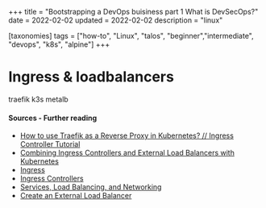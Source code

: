 +++
title = "Bootstrapping a DevOps buisiness part 1 What is DevSecOps?"
date = 2022-02-02
updated = 2022-02-02
description = "linux"

[taxonomies]
tags = ["how-to", "Linux", "talos", "beginner","intermediate", "devops", "k8s", "alpine"]
+++

# Ingress & loadbalancers
traefik k3s metalb








#### Sources - Further reading 
* [How to use Traefik as a Reverse Proxy in Kubernetes? // Ingress Controller Tutorial](https://www.youtube.com/watch?v=n5dpQLqOfqM)
* [Combining Ingress Controllers and External Load Balancers with Kubernetes](https://traefik.io/blog/combining-ingress-controllers-and-external-load-balancers-with-kubernetes/)
* [Ingress](https://kubernetes.io/docs/concepts/services-networking/ingress/)
* [Ingress Controllers](https://kubernetes.io/docs/concepts/services-networking/ingress-controllers/)
* [Services, Load Balancing, and Networking](https://kubernetes.io/docs/concepts/services-networking/)
* [Create an External Load Balancer](https://kubernetes.io/docs/tasks/access-application-cluster/create-external-load-balancer/)